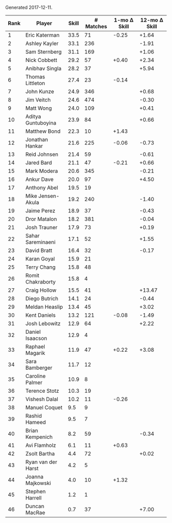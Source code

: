 Generated 2017-12-11.

| Rank | Player             | Skill | # Matches | 1-mo Δ Skill | 12-mo Δ Skill |
|------|--------------------|-------|-----------|--------------|---------------|
|    1 | Eric Katerman      |  33.5 |        71 |        -0.25 |         +1.64 |
|    2 | Ashley Kayler      |  33.1 |       236 |              |         -1.91 |
|    3 | Sam Sternberg      |  31.1 |       169 |              |         +1.06 |
|    4 | Nick Cobbett       |  29.2 |        57 |        +0.40 |         +2.34 |
|    5 | Anibhav Singla     |  28.2 |        37 |              |         +5.94 |
|    6 | Thomas Littleton   |  27.4 |        23 |        -0.14 |               |
|    7 | John Kunze         |  24.9 |       346 |              |         +0.68 |
|    8 | Jim Veitch         |  24.6 |       474 |              |         -0.30 |
|    9 | Matt Wong          |  24.0 |       109 |              |         +0.41 |
|   10 | Aditya Guntuboyina |  23.9 |        84 |              |         +0.66 |
|   11 | Matthew Bond       |  22.3 |        10 |        +1.43 |               |
|   12 | Jonathan Hankar    |  21.6 |       225 |        -0.06 |         -0.73 |
|   13 | Reid Johnsen       |  21.4 |        59 |              |         -0.61 |
|   14 | Jared Bard         |  21.1 |        47 |        -0.21 |         +0.66 |
|   15 | Mark Modera        |  20.6 |       345 |              |         -0.21 |
|   16 | Ankur Dave         |  20.0 |        97 |              |         +4.50 |
|   17 | Anthony Abel       |  19.5 |        19 |              |               |
|   18 | Mike Jensen-Akula  |  19.2 |       240 |              |         -1.40 |
|   19 | Jaime Perez        |  18.9 |        37 |              |         -0.43 |
|   20 | Dror Matalon       |  18.2 |       381 |              |         -0.04 |
|   21 | Josh Trauner       |  17.9 |        73 |              |         +0.19 |
|   22 | Sahar Sareminaeni  |  17.1 |        52 |              |         +1.55 |
|   23 | David Bratt        |  16.4 |        32 |              |         -0.17 |
|   24 | Karan Goyal        |  15.9 |        21 |              |               |
|   25 | Terry Chang        |  15.8 |        48 |              |               |
|   26 | Romit Chakraborty  |  15.8 |         4 |              |               |
|   27 | Craig Hollow       |  15.5 |        41 |              |        +13.47 |
|   28 | Diego Butrich      |  14.1 |        24 |              |         -0.44 |
|   29 | Meldan Heaslip     |  13.4 |        45 |              |         +3.02 |
|   30 | Kent Daniels       |  13.2 |       121 |        -0.08 |         -1.49 |
|   31 | Josh Lebowitz      |  12.9 |        64 |              |         +2.22 |
|   32 | Daniel Isaacson    |  12.9 |         4 |              |               |
|   33 | Raphael Magarik    |  11.9 |        47 |        +0.22 |         +3.08 |
|   34 | Sara Bamberger     |  11.7 |        12 |              |               |
|   35 | Caroline Palmer    |  10.9 |         8 |              |               |
|   36 | Terence Stotz      |  10.3 |        19 |              |               |
|   37 | Vishesh Dalal      |  10.2 |        11 |        -0.26 |               |
|   38 | Manuel Coquet      |   9.5 |         9 |              |               |
|   39 | Rashid Hameed      |   9.5 |         7 |              |               |
|   40 | Brian Kempenich    |   8.2 |        59 |              |         -0.34 |
|   41 | Avi Flamholz       |   6.1 |        11 |        +0.63 |               |
|   42 | Zsolt Bartha       |   4.4 |        72 |              |         +0.02 |
|   43 | Ryan van der Harst |   4.2 |         5 |              |               |
|   44 | Joanna Majkowski   |   4.0 |        10 |        +1.32 |               |
|   45 | Stephen Harrell    |   1.2 |         1 |              |               |
|   46 | Duncan MacRae      |   0.7 |        37 |              |         +7.00 |